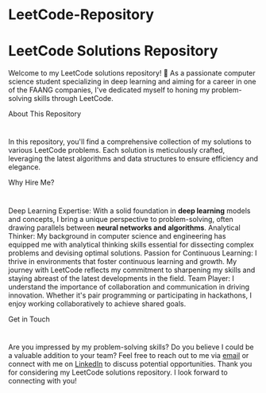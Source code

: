 # LeetCode-Repository
<h1>LeetCode Solutions Repository</h1>
Welcome to my LeetCode solutions repository! 🚀 As a passionate computer science student specializing in deep learning and aiming for a career in one of the FAANG companies, I've dedicated myself to honing my problem-solving skills through LeetCode.

About This Repository<h1></h1>
In this repository, you'll find a comprehensive collection of my solutions to various LeetCode problems. Each solution is meticulously crafted, leveraging the latest algorithms and data structures to ensure efficiency and elegance.

Why Hire Me?<h1></h1>
Deep Learning Expertise: With a solid foundation in <b>deep learning</b> models and concepts, I bring a unique perspective to problem-solving, often drawing parallels between <b>neural networks and algorithms</b>.
Analytical Thinker: My background in computer science and engineering has equipped me with analytical thinking skills essential for dissecting complex problems and devising optimal solutions.
Passion for Continuous Learning: I thrive in environments that foster continuous learning and growth. My journey with LeetCode reflects my commitment to sharpening my skills and staying abreast of the latest developments in the field.
Team Player: I understand the importance of collaboration and communication in driving innovation. Whether it's pair programming or participating in hackathons, I enjoy working collaboratively to achieve shared goals.

Get in Touch<h1></h1>
Are you impressed by my problem-solving skills? Do you believe I could be a valuable addition to your team? Feel free to reach out to me via <a href="">email</a> or connect with me on <a href="">LinkedIn</a> to discuss potential opportunities.
Thank you for considering my LeetCode solutions repository. I look forward to connecting with you!
